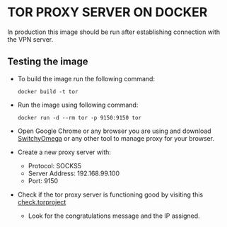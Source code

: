 # TOR PROXY SERVER ON DOCKER

In production this image should be run after establishing connection with the VPN server.

## Testing the image

- To build the image run the following command:
    ```
    docker build -t tor
    ```

- Run the image using following command:
    ```
    docker run -d --rm tor -p 9150:9150 tor
    ```

- Open Google Chrome or any browser you are using and download [SwitchyOmega](https://chrome.google.com/webstore/detail/proxy-switchyomega/padekgcemlokbadohgkifijomclgjgif?hl=en) or any other tool to manage proxy for your browser.

- Create a new proxy server with:
    - Protocol: SOCKS5
    - Server Address: 192.168.99.100
    - Port: 9150

- Check if the tor proxy server is functioning good by visiting this [check.torproject](https://check.torproject.org/)
    - Look for the congratulations message and the IP assigned.